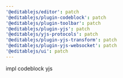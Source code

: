 ```yaml
---
'@editablejs/editor': patch
'@editablejs/plugin-codeblock': patch
'@editablejs/plugin-toolbar': patch
'@editablejs/plugin-yjs': patch
'@editablejs/yjs-protocols': patch
'@editablejs/plugin-yjs-transform': patch
'@editablejs/plugin-yjs-websocket': patch
'@editablejs/ui': patch
---
```


impl codeblock yjs
